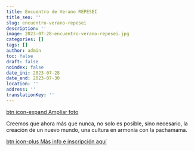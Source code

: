 ```yaml
---
title: Encuentro de Verano REPESEI
title_seo: ''
slug: encuentro-verano-repesei
description: ''
image: 2023-07-28-encuentro-verano-repesei.jpg
categories: []
tags: []
author: admin
toc: false
draft: false
noindex: false
date_ini: 2023-07-28
date_end: 2023-07-30
location: ''
address: ''
translationKey: ''
---
```


[btn icon-expand Ampliar foto](2023-07-28-encuentro-verano-repesei.jpg)

Creemos que ahora más que nunca, no solo es posible, sino necesario, la creación de un nuevo mundo, una cultura en armonía con la pachamama.

[btn icon-plus Más info e inscripción aquí](http://permaculturasureste.org/actividades/encuentro-verano-repesei-el-regreso-julio-2023/)
